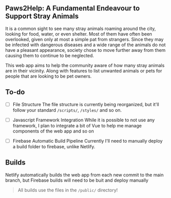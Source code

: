 ## Paws2Help: A Fundamental Endeavour to Support Stray Animals

It is a common sight to see many stray animals roaming around the city, looking for food, water, or even shelter. Most of them have often been overlooked, given only at most a simple pat from strangers. Since they may be infected with dangerous diseases and a wide range of the animals do not have a pleasant appearance, society chose to move further away from them causing them to continue to be neglected. 

This web app aims to help the community aware of how many stray animals are in their vicinity. Along with features to list unwanted animals or pets for people that are looking to be pet owners.

## To-do

- [ ] File Structure
The file structure is currently being reorganized, but it'll follow your standard `/scripts/`, `/styles/` and so on.

- [ ] Javascript Framework Integration
While it is possible to not use any framework, I plan to integrate a bit of Vue to help me manage components of the web app and so on

- [ ] Firebase Automatic Build Pipeline
Currently I'll need to manually deploy a build folder to firebase, unlike Netlify. 

## Builds

Netlify automatically builds the web app from each new commit to the main branch, but Firebase builds will need to be buit and deploy manually

> All builds use the files in the `/public/` directory!
